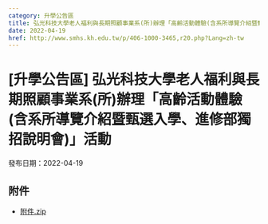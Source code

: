 ```yaml
---
category: 升學公告區
title: 弘光科技大學老人福利與長期照顧事業系(所)辦理「高齡活動體驗(含系所導覽介紹暨甄選入學、進修部獨招說明會)」活動
date: 2022-04-19
href: http://www.smhs.kh.edu.tw/p/406-1000-3465,r20.php?Lang=zh-tw
---
```


# [升學公告區] 弘光科技大學老人福利與長期照顧事業系(所)辦理「高齡活動體驗(含系所導覽介紹暨甄選入學、進修部獨招說明會)」活動

發布日期：2022-04-19



## 附件

- [附件.zip](https://www.smhs.kh.edu.tw/app/index.php?Action=downloadfile&file=WVhSMFlXTm9MemN3TDNCMFlWOHpNakkxWHprM01UQTNPVEJmTlRVMk5UQXVlbWx3&fname=DGGGROTSYWQO41XX50LKSWHGRK30OOLKDGUWTSKK4125MLVWKPROVTPOUSSSPKPO)
